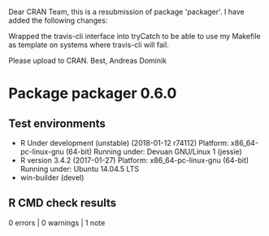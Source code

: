 Dear CRAN Team,
this is a resubmission of package 'packager'. I have added the following changes:

Wrapped the travis-cli interface into tryCatch to be able to use my Makefile as
template on systems where travis-cli will fail.

Please upload to CRAN.
Best, Andreas Dominik

# Package packager 0.6.0
## Test  environments 
- R Under development (unstable) (2018-01-12 r74112)
  Platform: x86_64-pc-linux-gnu (64-bit)
  Running under: Devuan GNU/Linux 1 (jessie)
- R version 3.4.2 (2017-01-27)
  Platform: x86_64-pc-linux-gnu (64-bit)
  Running under: Ubuntu 14.04.5 LTS
- win-builder (devel)

## R CMD check results
0 errors | 0 warnings | 1 note 
